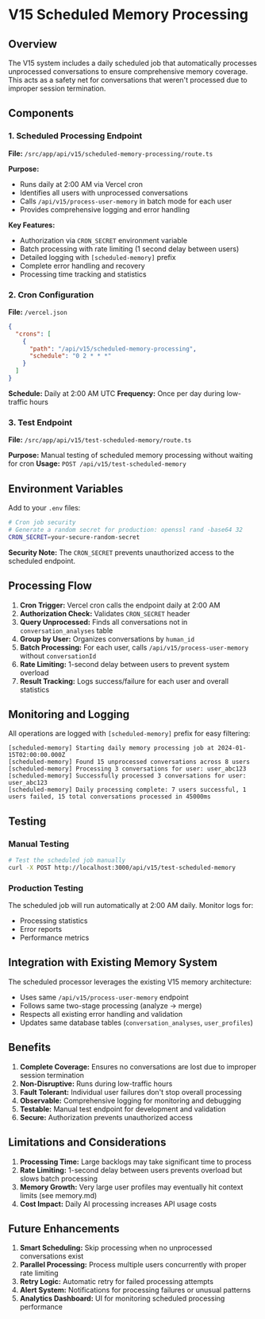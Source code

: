 # V15 Scheduled Memory Processing

## Overview

The V15 system includes a daily scheduled job that automatically processes unprocessed conversations to ensure comprehensive memory coverage. This acts as a safety net for conversations that weren't processed due to improper session termination.

## Components

### 1. Scheduled Processing Endpoint
**File:** `/src/app/api/v15/scheduled-memory-processing/route.ts`

**Purpose:** 
- Runs daily at 2:00 AM via Vercel cron
- Identifies all users with unprocessed conversations
- Calls `/api/v15/process-user-memory` in batch mode for each user
- Provides comprehensive logging and error handling

**Key Features:**
- Authorization via `CRON_SECRET` environment variable
- Batch processing with rate limiting (1 second delay between users)
- Detailed logging with `[scheduled-memory]` prefix
- Complete error handling and recovery
- Processing time tracking and statistics

### 2. Cron Configuration
**File:** `/vercel.json`

```json
{
  "crons": [
    {
      "path": "/api/v15/scheduled-memory-processing",
      "schedule": "0 2 * * *"
    }
  ]
}
```

**Schedule:** Daily at 2:00 AM UTC
**Frequency:** Once per day during low-traffic hours

### 3. Test Endpoint
**File:** `/src/app/api/v15/test-scheduled-memory/route.ts`

**Purpose:** Manual testing of scheduled memory processing without waiting for cron
**Usage:** `POST /api/v15/test-scheduled-memory`

## Environment Variables

Add to your `.env` files:
```bash
# Cron job security
# Generate a random secret for production: openssl rand -base64 32
CRON_SECRET=your-secure-random-secret
```

**Security Note:** The `CRON_SECRET` prevents unauthorized access to the scheduled endpoint.

## Processing Flow

1. **Cron Trigger:** Vercel cron calls the endpoint daily at 2:00 AM
2. **Authorization Check:** Validates `CRON_SECRET` header
3. **Query Unprocessed:** Finds all conversations not in `conversation_analyses` table
4. **Group by User:** Organizes conversations by `human_id`
5. **Batch Processing:** For each user, calls `/api/v15/process-user-memory` without `conversationId`
6. **Rate Limiting:** 1-second delay between users to prevent system overload
7. **Result Tracking:** Logs success/failure for each user and overall statistics

## Monitoring and Logging

All operations are logged with `[scheduled-memory]` prefix for easy filtering:

```
[scheduled-memory] Starting daily memory processing job at 2024-01-15T02:00:00.000Z
[scheduled-memory] Found 15 unprocessed conversations across 8 users
[scheduled-memory] Processing 3 conversations for user: user_abc123
[scheduled-memory] Successfully processed 3 conversations for user: user_abc123
[scheduled-memory] Daily processing complete: 7 users successful, 1 users failed, 15 total conversations processed in 45000ms
```

## Testing

### Manual Testing
```bash
# Test the scheduled job manually
curl -X POST http://localhost:3000/api/v15/test-scheduled-memory
```

### Production Testing
The scheduled job will run automatically at 2:00 AM daily. Monitor logs for:
- Processing statistics
- Error reports
- Performance metrics

## Integration with Existing Memory System

The scheduled processor leverages the existing V15 memory architecture:
- Uses same `/api/v15/process-user-memory` endpoint
- Follows same two-stage processing (analyze → merge)
- Respects all existing error handling and validation
- Updates same database tables (`conversation_analyses`, `user_profiles`)

## Benefits

1. **Complete Coverage:** Ensures no conversations are lost due to improper session termination
2. **Non-Disruptive:** Runs during low-traffic hours
3. **Fault Tolerant:** Individual user failures don't stop overall processing
4. **Observable:** Comprehensive logging for monitoring and debugging
5. **Testable:** Manual test endpoint for development and validation
6. **Secure:** Authorization prevents unauthorized access

## Limitations and Considerations

1. **Processing Time:** Large backlogs may take significant time to process
2. **Rate Limiting:** 1-second delay between users prevents overload but slows batch processing
3. **Memory Growth:** Very large user profiles may eventually hit context limits (see memory.md)
4. **Cost Impact:** Daily AI processing increases API usage costs

## Future Enhancements

1. **Smart Scheduling:** Skip processing when no unprocessed conversations exist
2. **Parallel Processing:** Process multiple users concurrently with proper rate limiting
3. **Retry Logic:** Automatic retry for failed processing attempts
4. **Alert System:** Notifications for processing failures or unusual patterns
5. **Analytics Dashboard:** UI for monitoring scheduled processing performance